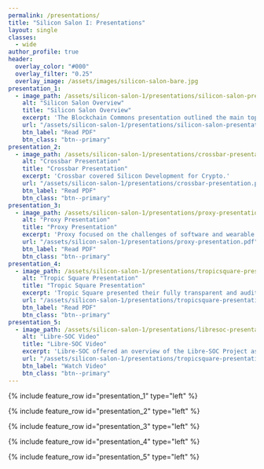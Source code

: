 ```yaml
---
permalink: /presentations/
title: "Silicon Salon I: Presentations"
layout: single
classes:
  - wide
author_profile: true
header:
  overlay_color: "#000"
  overlay_filter: "0.25"
  overlay_image: /assets/images/silicon-salon-bare.jpg
presentation_1:
  - image_path: /assets/silicon-salon-1/presentations/silicon-salon-presentation.jpg
    alt: "Silicon Salon Overview"
    title: "Silicon Salon Overview"
    excerpt: 'The Blockchain Commons presentation outlined the main topics and issues for crypto-semiconductor design.'
    url: "/assets/silicon-salon-1/presentations/silicon-salon-presentation.pdf"
    btn_label: "Read PDF"
    btn_class: "btn--primary"
presentation_2:
  - image_path: /assets/silicon-salon-1/presentations/crossbar-presentation.jpg
    alt: "Crossbar Presentation"
    title: "Crossbar Presentation"
    excerpt: 'Crossbar covered Silicon Development for Crypto.'
    url: "/assets/silicon-salon-1/presentations/crossbar-presentation.pdf"
    btn_label: "Read PDF"
    btn_class: "btn--primary"
presentation_3:
  - image_path: /assets/silicon-salon-1/presentations/proxy-presentation.jpg
    alt: "Proxy Presentation"
    title: "Proxy Presentation"
    excerpt: 'Proxy focused on the challenges of software and wearable hardware wallet design.'
    url: "/assets/silicon-salon-1/presentations/proxy-presentation.pdf"
    btn_label: "Read PDF"
    btn_class: "btn--primary"
presentation_4:
  - image_path: /assets/silicon-salon-1/presentations/tropicsquare-presentation.jpg
    alt: "Tropic Square Presentation"
    title: "Tropic Square Presentation"
    excerpt: 'Tropic Square presented their fully transparent and auditable chip as a basis for better hardware security.'
    url: "/assets/silicon-salon-1/presentations/tropicsquare-presentation.pdf"
    btn_label: "Read PDF"
    btn_class: "btn--primary"
presentation_5:
  - image_path: /assets/silicon-salon-1/presentations/libresoc-presentation.jpg
    alt: "Libre-SOC Video"
    title: "Libre-SOC Video"
    excerpt: 'Libre-SOC offered an overview of the Libre-SOC Project as well as a discussion of challenges & solutions.'
    url: "/assets/silicon-salon-1/presentations/tropicsquare-presentation.pdf"
    btn_label: "Watch Video"
    btn_class: "btn--primary"
---
```


{% include feature_row id="presentation_1" type="left" %}

{% include feature_row id="presentation_2" type="left" %}

{% include feature_row id="presentation_3" type="left" %}

{% include feature_row id="presentation_4" type="left" %}

{% include feature_row id="presentation_5" type="left" %}
